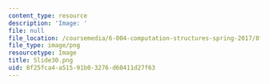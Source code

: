 ```yaml
---
content_type: resource
description: 'Image: '
file: null
file_location: /coursemedia/6-004-computation-structures-spring-2017/8f25fca4a51591b03276d60411d27f63_Slide30.png
file_type: image/png
resourcetype: Image
title: Slide30.png
uid: 8f25fca4-a515-91b0-3276-d60411d27f63
---
```

